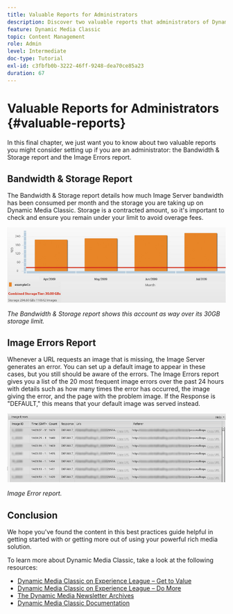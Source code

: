```yaml
---
title: Valuable Reports for Administrators
description: Discover two valuable reports that administrators of Dynamic Media Classic should consider setting up.
feature: Dynamic Media Classic
topic: Content Management
role: Admin
level: Intermediate
doc-type: Tutorial
exl-id: c3fbfb0b-3222-46ff-9248-dea70ce85a23
duration: 67
---
```

# Valuable Reports for Administrators {#valuable-reports}

In this final chapter, we just want you to know about two valuable reports you might consider setting up if you are an administrator: the Bandwidth &amp; Storage report and the Image Errors report.

## Bandwidth &amp; Storage Report

The Bandwidth &amp; Storage report details how much Image Server bandwidth has been consumed per month and the storage you are taking up on Dynamic Media Classic. Storage is a contracted amount, so it's important to check and ensure you remain under your limit to avoid overage fees.

![image](assets/valuable-reports/reports-1.jpg)

_The Bandwidth &amp; Storage report shows this account as way over its 30GB storage limit._

## Image Errors Report

Whenever a URL requests an image that is missing, the Image Server generates an error. You can set up a default image to appear in these cases, but you still should be aware of the errors. The Image Errors report gives you a list of the 20 most frequent image errors over the past 24 hours with details such as how many times the error has occurred, the image giving the error, and the page with the problem image. If the Response is "DEFAULT," this means that your default image was served instead.

![image](assets/valuable-reports/reports-2.jpg)

_Image Error report._

## Conclusion

We hope you've found the content in this best practices guide helpful in getting started with or getting more out of using your powerful rich media solution.

To learn more about Dynamic Media Classic, take a look at the following resources:

- [Dynamic Media Classic on Experience League – Get to Value](https://guided.adobe.com/?launch=AEM-5a#recommended/solutions/experience-manager)
- [Dynamic Media Classic on Experience League – Do More](https://guided.adobe.com/?launch=AEM-6a#recommended/solutions/experience-manager)
- [The Dynamic Media Newsletter Archives](https://experienceleague.adobe.com/docs/dynamic-media-classic/using/dynamic-media-newsletter.html)
- [Dynamic Media Classic Documentation](https://experienceleague.adobe.com/docs/dynamic-media-classic/using/home.html)
